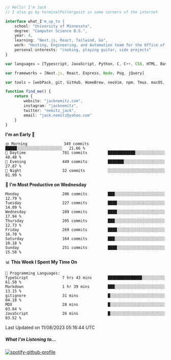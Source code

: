 ```typescript
// Hello! I'm Jack
// I also go by terminalPoltergeist in some corners of the internet

interface what_I'm_up_to {
    school: "University of Minnesota",
    degree: "Computer Science B.S.",
    year: 4,
    learning: "Next.js, React, Tailwind, Go",
    work: "Hosting, Engineering, and Automation team for the Office of Information Technology at UMN",
    personal-interests: "cooking, playing guitar, side projects"
}

var languages = [Typescript, JavaScript, Python, C, C++, CSS, HTML, Bash, VimScript]

var frameworks = [Next.js, React, Express, Node, Pug, jQuery]

var tools = [webPack, git, GitHub, HomeBrew, neoVim, npm, Tmux, macOS, Ubuntu, Docker, Nginx, Cloudflare, DigitalOcean]

function find_me() {
    return {
        website: "jacknemitz.com",
        instagram: "jacknemitz",
        twitter: "nemitz_jack",
        email: "jack.nemitz@yahoo.com"
    }
}
```

<!--START_SECTION:waka-->
**I'm an Early 🐤** 

```text
🌞 Morning                349 commits         █████░░░░░░░░░░░░░░░░░░░░   21.66 % 
🌆 Daytime                781 commits         ████████████░░░░░░░░░░░░░   48.48 % 
🌃 Evening                449 commits         ███████░░░░░░░░░░░░░░░░░░   27.87 % 
🌙 Night                  32 commits          ░░░░░░░░░░░░░░░░░░░░░░░░░   01.99 % 
```
📅 **I'm Most Productive on Wednesday** 

```text
Monday                   206 commits         ███░░░░░░░░░░░░░░░░░░░░░░   12.79 % 
Tuesday                  227 commits         ████░░░░░░░░░░░░░░░░░░░░░   14.09 % 
Wednesday                289 commits         ████░░░░░░░░░░░░░░░░░░░░░   17.94 % 
Thursday                 205 commits         ███░░░░░░░░░░░░░░░░░░░░░░   12.73 % 
Friday                   269 commits         ████░░░░░░░░░░░░░░░░░░░░░   16.70 % 
Saturday                 164 commits         ███░░░░░░░░░░░░░░░░░░░░░░   10.18 % 
Sunday                   251 commits         ████░░░░░░░░░░░░░░░░░░░░░   15.58 % 
```


📊 **This Week I Spent My Time On** 

```text
💬 Programming Languages: 
TypeScript               7 hrs 43 mins       ███████████████░░░░░░░░░░   61.50 % 
Markdown                 1 hr 39 mins        ███░░░░░░░░░░░░░░░░░░░░░░   13.15 % 
gitignore                31 mins             █░░░░░░░░░░░░░░░░░░░░░░░░   04.18 % 
MDX                      28 mins             █░░░░░░░░░░░░░░░░░░░░░░░░   03.84 % 
JavaScript               26 mins             █░░░░░░░░░░░░░░░░░░░░░░░░   03.52 % 
```


 Last Updated on 11/08/2023 05:16:44 UTC
<!--END_SECTION:waka-->

##### What I'm Listening to...

[![spotify-github-profile](https://spotify-github-profile.vercel.app/api/view?uid=jack.nemitz&cover_image=true&show_offline=true&bar_color=53b14f&bar_color_cover=false&background_color=121212FF)](https://spotify-github-profile.vercel.app/api/view?uid=jack.nemitz&redirect=true)

